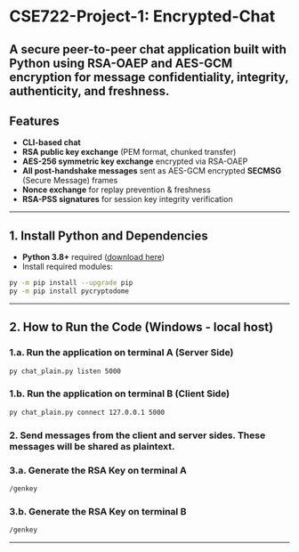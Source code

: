 # CSE722-Project-1: Encrypted-Chat

A secure peer-to-peer chat application built with Python using **RSA-OAEP** and **AES-GCM** encryption for message confidentiality, integrity, authenticity, and freshness. 
---

## Features
- **CLI-based chat** 
- **RSA public key exchange** (PEM format, chunked transfer)
- **AES-256 symmetric key exchange** encrypted via RSA-OAEP
- **All post-handshake messages** sent as AES-GCM encrypted **SECMSG** (Secure Message) frames
- **Nonce exchange** for replay prevention & freshness
- **RSA-PSS signatures** for session key integrity verification

---


## 1. Install Python and Dependencies

- **Python 3.8+** required ([download here](https://www.python.org/downloads/))
- Install required modules:

```bash
py -m pip install --upgrade pip
py -m pip install pycryptodome
```

---

## 2. How to Run the Code (Windows - local host)

### 1.a. Run the application on terminal A (Server Side)
```bash
py chat_plain.py listen 5000
```

### 1.b. Run the application on terminal B (Client Side)
```bash
py chat_plain.py connect 127.0.0.1 5000
```

### 2. Send messages from the client and server sides. These messages will be shared as plaintext. 

### 3.a. Generate the RSA Key on terminal A
```bash
/genkey 
```

### 3.b. Generate the RSA Key on terminal B
```bash
/genkey 
```


---




